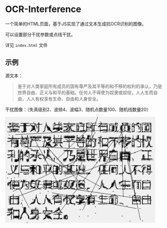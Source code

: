 # OCR-Interference
一个简单的HTML页面，基于JS实现了通过文本生成抗OCR识别的图像。

可以设置部分干扰参数或点线干扰。

详见 `index.html` 文件

## 示例
源文本：

> 鉴于对人类家庭所有成员的固有尊严及其平等的和不移的权利的承认，乃是世界自由、正义与和平的基础。任何人不得使为奴隶或奴役，人人生而自由，人人有权享有生命、自由和人身安全。

干扰图像：（失真级别2、波频4、波幅3、随机点数量100、随机线数量20）

![image](./image2.png)

